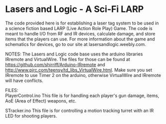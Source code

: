 Lasers and Logic - A Sci-Fi LARP
==================================================================================================
The code provided here is for establishing a laser tag system to be used in a science fiction based
LARP (Live Action Role Play) Game. The code is meant to handle I/O from RF and IR devices, calculate
damage, and store items that the players can use. For more information about the game and schematics
for devices, go to our site at lasersandlogic.weebly.com.

NOTES:
  The Lasers and Logic code base uses the arduino libraries IRremote and VirtualWire. The files for
  those can be found at https://github.com/shirriff/Arduino-IRremote and 
  http://www.pjrc.com/teensy/td_libs_VirtualWire.html. Make sure you set IRremote to use Timer 2 on the
  arduino, otherwise VirtualWire and IRremote will have conflicts.
  
FILES:  
PlayerControl.ino
  This file is for handling each player's gun damage, items, AoE (Area of Effect) weapons, etc.
  
STracker.ino
  This file is for controlling a motion tracking turret with an IR LED for shooting players.

